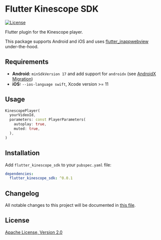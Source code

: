 # Flutter Kinescope SDK

[![License](https://img.shields.io/badge/License-Apache%202.0-blue.svg)](https://kinescope.io/)

Flutter plugin for the Kinescope player.

This package supports Android and iOS and uses [flutter_inappwebview](https://pub.dev/packages/flutter_inappwebview) under-the-hood.

## Requirements

* **Android:** `minSdkVersion 17` and add support for `androidx` (see [AndroidX Migration](https://flutter.dev/docs/development/androidx-migration))
* **iOS:** `--ios-language swift`, Xcode version >= 11

## Usage

```dart
KinescopePlayer(
  yourVideoId,
  parameters: const PlayerParameters(
    autoplay: true,
    muted: true,
  ),
)
```

## Installation

Add `flutter_kinescope_sdk` to your `pubspec.yaml` file:

```yaml
dependencies:
  flutter_kinescope_sdk: ^0.0.1
```

## Changelog

All notable changes to this project will be documented in [this file](./CHANGELOG.md).

## License

[Apache License, Version 2.0](https://www.apache.org/licenses/LICENSE-2.0)

